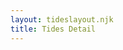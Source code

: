 ```yaml
---
layout: tideslayout.njk
title: Tides Detail
---
```


<!--
  <div id = "container">
      <h1 id = "myHeader">Full Tides</h1> 
  </div>
  -->

    
  <article id = "tide"></article>
    